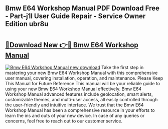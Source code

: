 ## Bmw E64 Workshop Manual PDF Download Free - Part-j1I User Guide Repair - Service Owner Edition ubr8u

# <h2><a href="http://bc7240.oget.top/?id=Bmw+E64+Workshop+Manual">🔗Download New 👉🔴 Bmw E64 Workshop Manual</a></h2>

[![Bmw E64 Workshop Manual new download](https://i.imgur.com/5g1atiW.png)](http://bc7240.oget.top/?id=Bmw+E64+Workshop+Manual)
Take the first step in mastering your new Bmw E64 Workshop Manual with this comprehensive user manual, covering installation, operation, and maintenance. Please Keep This Manual for Future Reference This manual will be your reliable guide to using your new Bmw E64 Workshop Manual effectively. Bmw E64 Workshop Manual advanced features include geolocation, smart alerts, customizable themes, and multi-user access, all easily controlled through the user-friendly and intuitive interface. We trust that the Bmw E64 Workshop Manual has been a comprehensive resource in your efforts to learn the ins and outs of your new device. In case of any queries or concerns, feel free to reach out to our customer service.
